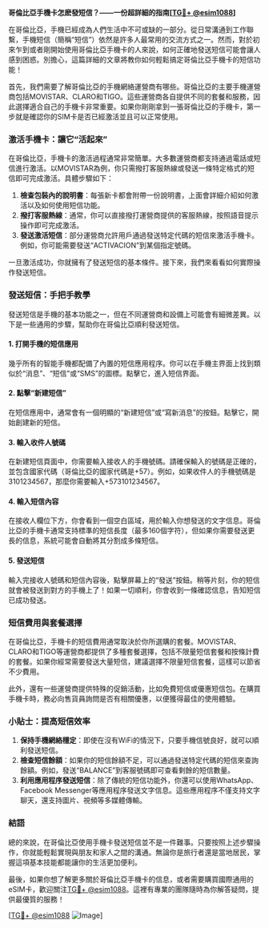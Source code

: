 **哥倫比亞手機卡怎麽發短信？——一份超詳細的指南[[TG💪+ @esim1088](https://t.me/s/esim1088)]**

在哥倫比亞，手機已經成為人們生活中不可或缺的一部分。從日常溝通到工作聯繫，手機短信（簡稱“短信”）依然是許多人最常用的交流方式之一。然而，對於初來乍到或者剛開始使用哥倫比亞手機卡的人來說，如何正確地發送短信可能會讓人感到困惑。別擔心，這篇詳細的文章將教你如何輕鬆搞定哥倫比亞手機卡的短信功能！

首先，我們需要了解哥倫比亞的手機網絡運營商有哪些。哥倫比亞的主要手機運營商包括MOVISTAR、CLARO和TIGO。這些運營商各自提供不同的套餐和服務，因此選擇適合自己的手機卡非常重要。如果你剛剛拿到一張哥倫比亞的手機卡，第一步就是確認你的SIM卡是否已經激活並且可以正常使用。

### **激活手機卡：讓它“活起來”**

在哥倫比亞，手機卡的激活過程通常非常簡單。大多數運營商都支持通過電話或短信進行激活。以MOVISTAR為例，你只需撥打客服熱線或發送一條特定格式的短信即可完成激活。具體步驟如下：

1. **檢查包裝內的說明書**：每張新卡都會附帶一份說明書，上面會詳細介紹如何激活以及如何使用短信功能。
2. **撥打客服熱線**：通常，你可以直接撥打運營商提供的客服熱線，按照語音提示操作即可完成激活。
3. **發送激活短信**：部分運營商允許用戶通過發送特定代碼的短信來激活手機卡。例如，你可能需要發送“ACTIVACION”到某個指定號碼。

一旦激活成功，你就擁有了發送短信的基本條件。接下來，我們來看看如何實際操作發送短信。

### **發送短信：手把手教學**

發送短信是手機的基本功能之一，但在不同運營商和設備上可能會有細微差異。以下是一些通用的步驟，幫助你在哥倫比亞順利發送短信。

#### **1. 打開手機的短信應用**
幾乎所有的智能手機都配備了內置的短信應用程序。你可以在手機主界面上找到類似於“消息”、“短信”或“SMS”的圖標。點擊它，進入短信界面。

#### **2. 點擊“新建短信”**
在短信應用中，通常會有一個明顯的“新建短信”或“寫新消息”的按鈕。點擊它，開始創建新的短信。

#### **3. 輸入收件人號碼**
在新建短信頁面中，你需要輸入接收人的手機號碼。請確保輸入的號碼是正確的，並包含國家代碼（哥倫比亞的國家代碼是+57）。例如，如果收件人的手機號碼是3101234567，那麼你需要輸入+573101234567。

#### **4. 輸入短信內容**
在接收人欄位下方，你會看到一個空白區域，用於輸入你想發送的文字信息。哥倫比亞的手機卡通常支持標準的短信長度（最多160個字符），但如果你需要發送更長的信息，系統可能會自動將其分割成多條短信。

#### **5. 發送短信**
輸入完接收人號碼和短信內容後，點擊屏幕上的“發送”按鈕。稍等片刻，你的短信就會被發送到對方的手機上了！如果一切順利，你會收到一條確認信息，告知短信已成功發送。

### **短信費用與套餐選擇**

在哥倫比亞，手機卡的短信費用通常取決於你所選購的套餐。MOVISTAR、CLARO和TIGO等運營商都提供了多種套餐選擇，包括不限量短信套餐和按條計費的套餐。如果你經常需要發送大量短信，建議選擇不限量短信套餐，這樣可以節省不少費用。

此外，還有一些運營商提供特殊的促銷活動，比如免費短信或優惠短信包。在購買手機卡時，務必向售貨員詢問是否有相關優惠，以便獲得最佳的使用體驗。

### **小貼士：提高短信效率**

1. **保持手機網絡穩定**：即使在沒有WiFi的情況下，只要手機信號良好，就可以順利發送短信。
2. **檢查短信餘額**：如果你的短信餘額不足，可以通過發送特定代碼的短信來查詢餘額。例如，發送“BALANCE”到客服號碼即可查看剩餘的短信數量。
3. **利用應用程序發送短信**：除了傳統的短信功能外，你還可以使用WhatsApp、Facebook Messenger等應用程序發送文字信息。這些應用程序不僅支持文字聊天，還支持圖片、視頻等多媒體傳輸。

### **結語**

總的來說，在哥倫比亞使用手機卡發送短信並不是一件難事。只要按照上述步驟操作，你就能輕鬆實現與朋友和家人之間的溝通。無論你是旅行者還是當地居民，掌握這項基本技能都能讓你的生活更加便利。

最後，如果你想了解更多關於哥倫比亞手機卡的信息，或者需要購買國際通用的eSIM卡，歡迎關注[TG💪+ @esim1088](https://t.me/s/esim1088)。這裡有專業的團隊隨時為你解答疑問，提供最優質的服務！

[[TG💪+ @esim1088](https://t.me/s/esim1088) ![Image](https://i.postimg.cc/4NQfJmqS/Snipaste-2025-05-13-00-14-12.png)]